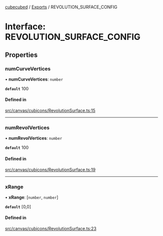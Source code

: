 [cubecubed](/reference/README.md) / [Exports](/reference/modules.md) / REVOLUTION\_SURFACE\_CONFIG

# Interface: REVOLUTION\_SURFACE\_CONFIG

## Properties

### numCurveVertices

• **numCurveVertices**: `number`

**`default`** 100

#### Defined in

[src/canvas/cubicons/RevolutionSurface.ts:15](https://github.com/imaphatduc/cubecubed/blob/8295992/src/canvas/cubicons/RevolutionSurface.ts#L15)

___

### numRevolVertices

• **numRevolVertices**: `number`

**`default`** 100

#### Defined in

[src/canvas/cubicons/RevolutionSurface.ts:19](https://github.com/imaphatduc/cubecubed/blob/8295992/src/canvas/cubicons/RevolutionSurface.ts#L19)

___

### xRange

• **xRange**: [`number`, `number`]

**`default`** [0,0]

#### Defined in

[src/canvas/cubicons/RevolutionSurface.ts:23](https://github.com/imaphatduc/cubecubed/blob/8295992/src/canvas/cubicons/RevolutionSurface.ts#L23)
